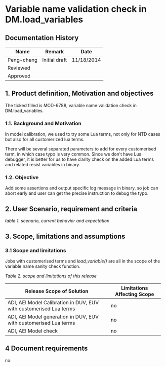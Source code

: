 # Variable name validation check in DM.load_variables

##  Documentation History

| Name |  Remark | Date |
--- | --- | --- |
Peng-cheng | Initial draft | 11/18/2014
 | Reviewed |  
  | Approved   |

## 1. Product definition, Motivation and objectives

The ticked filled is MOD-6788, variable name validation check in DM.load_variables.

### 1.1. Background and Motivation

In model calibration, we used to try some Lua terms, not only for NTD cases but also for all customerized lua terms.

There will be several separated parameters to add for every customerised term, in which case typo is very common. Since we don't have Lua debugger, it is better for us to have clarity check on the added Lua terms and related resist variables in binary.

###  1.2. Objective

Add some assertions and output specific log message in binary, so job can abort early and user can get the precise instruction to debug the typo.

## 2. User Scenario, requirement and criteria 

*table 1. scenario, current behavior and expectation*



## 3. Scope, limitations and assumptions

### 3.1 Scope and limitations

Jobs with customerised terms and *load_variable()* are all in the scope of the variable name sanity check function.

*Table 2. scope and limitations of this release*

| Release Scope of Solution | Limitations Affecting Scope |
--- | --- |
| ADI, AEI Model Calibration in DUV, EUV with customerised Lua terms| no
| ADI, AEI Model generation in DUV, EUV with customerised Lua terms | no 
| ADI, AEI Model check | no

## 4 Document requirements

no
